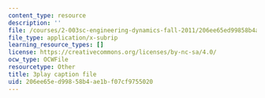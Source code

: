 ```yaml
---
content_type: resource
description: ''
file: /courses/2-003sc-engineering-dynamics-fall-2011/206ee65ed99858b4ae1bf07cf9755020_zlbbbA5Uuu8.vtt
file_type: application/x-subrip
learning_resource_types: []
license: https://creativecommons.org/licenses/by-nc-sa/4.0/
ocw_type: OCWFile
resourcetype: Other
title: 3play caption file
uid: 206ee65e-d998-58b4-ae1b-f07cf9755020
---
```

